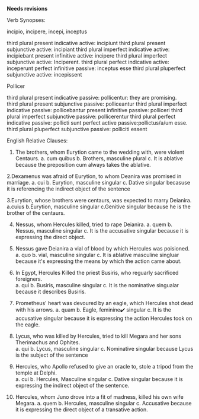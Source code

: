 **Needs revisions**

Verb Synopses: 

incipio, incipere, incepi, inceptus 

third plural present indicative active: incipiunt
third plural present subjunctive active: incipiant
third plural imperfect indicative active: incipiebant
present infinitive active: incipere
third plural imperfect subjunctive active: Inciperent. 
third plural perfect indicative active: inceperunt 
perfect infinitive passive: inceptus esse 
third plural pluperfect subjunctive active: incepissent


Pollicer 

third plural present indicative passive: pollicentur: they are promising.   
third plural present subjunctive passive: polliceantur 
third plural imperfect indicative passive: pollicebantur 
present infinitive passive: polliceri 
third plural imperfect subjunctive passive: pollicerentur 
third plural perfect indicative passive: pollicti sunt
perfect active passive:pollictus/a/um esse. 
third plural pluperfect subjunctive passive: polliciti essent 

English Relative Clauses: 
 1. The brothers, whom Eurytion came to the wedding with, were violent Centaurs. 
  a. cum quibus 
  b. Brothers, masculine plural 
  c. It is ablative because the preposition cum always takes the ablative. 
  
2.Dexamenus was afraid of Eurytion, to whom Deanira was promised in marriage. 
 a. cui
 b. Eurytion, masculine singular 
 c. Dative singular becasuse it is referencing the indirect object of the sentence
  
3.Eurytion, whose brothers were centaurs, was expected to marry Deianira. 
 a.cuius
 b.Eurytion, masculine singular 
 c.Genitive singular because he is the brother of the centaurs. 
 
4. Nessus, whom Hercules killed, tried to rape Deianira. 
 a. quem
 b. Nessus, masculine singular
 c. It is the accusative singular because it is expressing the direct object. 
 
5. Nessus gave Deianira a vial of blood by which Hercules was poisioned. 
 a. quo
 b. vial, masculine singular 
 c. It is ablative masculine singluar because it's expressing the means by which the action came about. 


6. In Egypt, Hercules Killed the priest Busiris, who reguarly sacrificed foreigners.  
 a. qui
 b. Busiris, masculine singular 
 c. It is the nominative singualar because it describes Busiris. 
 
 
7. Prometheus' heart was devoured by an eagle, which Hercules shot dead with his arrows. 
 a. quam 
 b. Eagle, feminine✔️ singular 
 c. It is the accusative singular because it is expressing the action Hercules took on the eagle. 


8. Lycus, who was killed by Hercules, tried to kill Megara and her sons Therimachus and Ophites.  
 a. qui
 b. Lycus, masculine singular 
 c. Nominative singular because Lycus is the subject of the sentence 


9. Hercules, who Apollo refused to give an oracle to, stole a tripod from the temple at Delphi.  
a. cui 
b. Hercules, Masculine singular 
c. Dative singular because it is expressing the indirect object of the sentence. 


10. Hercules, whom Juno drove into a fit of madness, killed his own wife Megara. 
a. quem
b. Hercules, masculine singular 
c. Accusative because it is expressing the direct object of a transative action.


